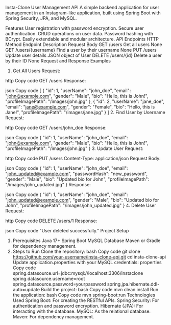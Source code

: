 
Insta-Clone User Management API
A simple backend application for user management in an Instagram-like application, built using Spring Boot with Spring Security, JPA, and MySQL.

Features
User registration with password encryption.
Secure user authentication.
CRUD operations on user data.
Password hashing with BCrypt.
Easily extendable and modular architecture.
API Endpoints
HTTP Method	Endpoint	Description	Request Body
GET	/users	Get all users	None
GET	/users/{username}	Find a user by their username	None
PUT	/users	Update user details	JSON object of User
DELETE	/users/{id}	Delete a user by their ID	None
Request and Response Examples
1. Get All Users
Request:

http
Copy code
GET /users
Response:

json
Copy code
[
  {
    "id": 1,
    "userName": "john_doe",
    "email": "john@example.com",
    "gender": "Male",
    "bio": "Hello, this is John!",
    "profileImagePath": "/images/john.jpg"
  },
  {
    "id": 2,
    "userName": "jane_doe",
    "email": "jane@example.com",
    "gender": "Female",
    "bio": "Hello, this is Jane!",
    "profileImagePath": "/images/jane.jpg"
  }
]
2. Find User by Username
Request:

http
Copy code
GET /users/john_doe
Response:

json
Copy code
{
  "id": 1,
  "userName": "john_doe",
  "email": "john@example.com",
  "gender": "Male",
  "bio": "Hello, this is John!",
  "profileImagePath": "/images/john.jpg"
}
3. Update User
Request:

http
Copy code
PUT /users
Content-Type: application/json
Request Body:

json
Copy code
{
  "id": 1,
  "userName": "john_doe",
  "email": "john_updated@example.com",
  "passwordHash": "new_password",
  "gender": "Male",
  "bio": "Updated bio for John",
  "profileImagePath": "/images/john_updated.jpg"
}
Response:

json
Copy code
{
  "id": 1,
  "userName": "john_doe",
  "email": "john_updated@example.com",
  "gender": "Male",
  "bio": "Updated bio for John",
  "profileImagePath": "/images/john_updated.jpg"
}
4. Delete User
Request:

http
Copy code
DELETE /users/1
Response:

json
Copy code
"User deleted successfully."
Project Setup
1. Prerequisites
Java 17+
Spring Boot
MySQL Database
Maven or Gradle for dependency management.
2. Steps to Run
Clone the repository:
bash
Copy code
git clone https://github.com/your-username/insta-clone-api.git
cd insta-clone-api
Update application.properties with your MySQL credentials:
properties
Copy code
spring.datasource.url=jdbc:mysql://localhost:3306/instaclone
spring.datasource.username=root
spring.datasource.password=yourpassword
spring.jpa.hibernate.ddl-auto=update
Build the project:
bash
Copy code
mvn clean install
Run the application:
bash
Copy code
mvn spring-boot:run
Technologies Used
Spring Boot: For creating the RESTful APIs.
Spring Security: For authentication and password encryption.
Hibernate (JPA): For interacting with the database.
MySQL: As the relational database.
Maven: For dependency management.
